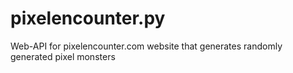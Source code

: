 # pixelencounter.py
Web-API for pixelencounter.com website that generates randomly generated pixel monsters
